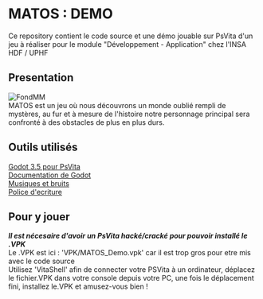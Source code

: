 # MATOS : DEMO
Ce repository contient le code source et une démo jouable sur PsVita d'un jeu à réaliser pour le module "Développement - Application" chez l'INSA HDF / UPHF <br>

## Presentation
![FondMM](https://github.com/user-attachments/assets/b09ea73b-035e-4d22-b216-068444b528cd) <br>
MATOS est un jeu où nous découvrons un monde oublié rempli de mystères, au fur et à mesure de l'histoire notre personnage principal sera confronté à des obstacles de plus en plus durs.

## Outils utilisés
[Godot 3.5 pour PsVita](https://github.com/SonicMastr/godot-vita) <br>
[Documentation de Godot](https://docs.godotengine.org/en/3.5/) <br>
[Musiques et bruits](https://freesound.org/) <br>
[Police d'ecriture](https://www.dafont.com/fr/) <br>

## Pour y jouer
***Il est nécesaire d'avoir un PsVita hacké/cracké pour pouvoir installé le .VPK*** <br>
Le .VPK est ici : 'VPK/MATOS_Demo.vpk' car il est trop gros pour etre mis avec le code source <br>
Utilisez 'VitaShell' afin de connecter votre PSVita à un ordinateur, déplacez le fichier.VPK dans votre console depuis votre PC, une fois le déplacement fini, installez le.VPK et amusez-vous bien !
